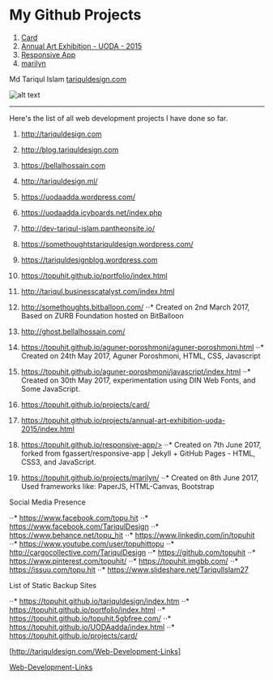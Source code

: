 # My Github Projects
1. [Card](https://topuhit.github.io/projects/card/)
2. [Annual Art Exhibition - UODA - 2015 ](https://topuhit.github.io/projects/annual-art-exhibition-uoda-2015/index.html)
3. [Responsive App](https://topuhit.github.io/responsive-app/)
4. [marilyn ](https://topuhit.github.io/projects/marilyn/)

Md Tariqul Islam
[tariquldesign.com ](http://tariquldesign.com)

![alt text](http://media.cargocollective.com/1/22/725716/headerimg/TA1.png "TariqulDesign")

---

Here's the list of all web development projects I have done so far.

1. <http://tariquldesign.com>
2. <http://blog.tariquldesign.com>
3. <https://bellalhossain.com>
4. <http://tariquldesign.ml/>


5. <https://uodaadda.wordpress.com/>
6. <https://uodaadda.icyboards.net/index.php>
7. <http://dev-tariqul-islam.pantheonsite.io/>
8. <https://somethoughtstariquldesign.wordpress.com/>
9. <https://tariquldesignblog.wordpress.com>
10. <https://topuhit.github.io/portfolio/index.html>
11. <http://tariqul.businesscatalyst.com/index.html>
12. <http://somethoughts.bitballoon.com/>
⋅⋅* Created on 2nd March 2017, Based on ZURB Foundation hosted on BitBalloon
13. <http://ghost.bellalhossain.com/>
14. <https://topuhit.github.io/aguner-poroshmoni/aguner-poroshmoni.html>
⋅⋅* Created on 24th May 2017, Aguner Poroshmoni, HTML, CSS, Javascript
15. <https://topuhit.github.io/aguner-poroshmoni/javascript/index.html>
⋅⋅* Created on 30th May 2017, experimentation using DIN Web Fonts, and Some JavaScript.
16. <https://topuhit.github.io/projects/card/>
17. <https://topuhit.github.io/projects/annual-art-exhibition-uoda-2015/index.html>
18. https://topuhit.github.io/responsive-app/>
⋅⋅* Created on 7th June 2017, forked from fgassert/responsive-app | Jekyll + GitHub Pages - HTML, CSS3, and JavaScript.


19. <https://topuhit.github.io/projects/marilyn/>
⋅⋅* Created on 8th June 2017, Used frameworks like: PaperJS, HTML-Canvas, Bootstrap



Social Media Presence

⋅⋅* <https://www.facebook.com/topu.hit>
⋅⋅* <https://www.facebook.com/TariqulDesign>
⋅⋅* <https://www.behance.net/topu_hit>
⋅⋅* <https://www.linkedin.com/in/topuhit>
⋅⋅* <https://www.youtube.com/user/topuhittopu>
⋅⋅* <http://cargocollective.com/TariqulDesign>
⋅⋅* <https://github.com/topuhit>
⋅⋅* <https://www.pinterest.com/topuhit/>
⋅⋅* <https://topuhit.imgbb.com/>
⋅⋅* <https://issuu.com/topu.hit>
⋅⋅* <https://www.slideshare.net/TariqulIslam27>


List of Static Backup Sites

⋅⋅* <https://topuhit.github.io/tariquldesign/index.htm>
⋅⋅* <https://topuhit.github.io/portfolio/index.html>
⋅⋅* <https://topuhit.github.io/topuhit.5gbfree.com/>
⋅⋅* <https://topuhit.github.io/UODAadda/index.html>
⋅⋅* <https://topuhit.github.io/projects/card/>


[http://tariquldesign.com/Web-Development-Links]

[Web-Development-Links ](http://tariquldesign.com/Web-Development-Links)
